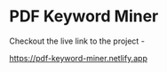 # PDF Keyword Miner

Checkout the live link to the project -

https://pdf-keyword-miner.netlify.app


